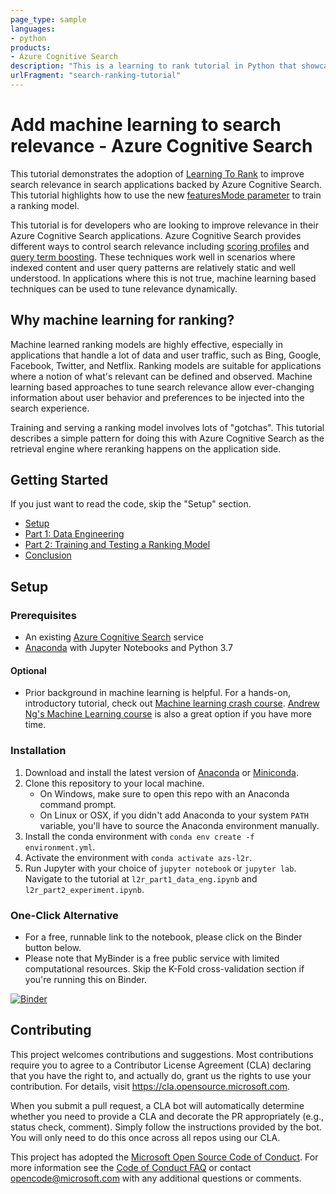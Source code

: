 ```yaml
---
page_type: sample
languages:
- python
products:
- Azure Cognitive Search
description: "This is a learning to rank tutorial in Python that showcases reranking on top of Azure Cognitive Search"
urlFragment: "search-ranking-tutorial"
---
```


# Add machine learning to search relevance - Azure Cognitive Search

This tutorial demonstrates the adoption of [Learning To Rank](https://en.wikipedia.org/wiki/Learning_to_rank) to improve search relevance in search applications backed by Azure Cognitive Search. This tutorial highlights how to use the new [featuresMode parameter](https://docs.microsoft.com/rest/api/searchservice/2019-05-06-preview/search-documents#featuresmode) to train a ranking model.

This tutorial is for developers who are looking to improve relevance in their Azure Cognitive Search applications. Azure Cognitive Search provides different ways to control search relevance including [scoring profiles](https://docs.microsoft.com/azure/search/index-add-scoring-profiles) and [query term boosting](https://docs.microsoft.com/azure/search/search-query-lucene-examples#example-5-term-boosting). These techniques work well in scenarios where indexed content and user query patterns are relatively static and well understood. In applications where this is not true, machine learning based techniques can be used to tune relevance dynamically.

## Why machine learning for ranking?

Machine learned ranking models are highly effective, especially in applications that handle a lot of data and user traffic, such as Bing, Google, Facebook, Twitter, and Netflix. Ranking models are suitable for applications where a notion of what's relevant can be defined and observed. Machine learning based approaches to tune search relevance allow ever-changing information about user behavior and preferences to be injected into the search experience.

Training and serving a ranking model involves lots of "gotchas". This tutorial describes a simple pattern for doing this with Azure Cognitive Search as the retrieval engine where reranking happens on the application side.

## Getting Started

If you just want to read the code, skip the "Setup" section.
- [Setup](#setup)
- [Part 1: Data Engineering](l2r_part1_data_eng.ipynb)
- [Part 2: Training and Testing a Ranking Model](l2r_part2_experiment.ipynb)
- [Conclusion](conclusion.md)

## Setup

### Prerequisites
- An existing [Azure Cognitive Search](https://azure.microsoft.com/services/search/) service
- [Anaconda](https://www.anaconda.com/distribution/#download-section) with Jupyter Notebooks and Python 3.7

#### Optional
- Prior background in machine learning is helpful. For a hands-on, introductory tutorial, check out [Machine learning crash course](https://docs.microsoft.com/learn/paths/ml-crash-course/). [Andrew Ng's Machine Learning course](https://www.coursera.org/learn/machine-learning) is also a great option if you have more time.

### Installation

1. Download and install the latest version of [Anaconda](https://www.anaconda.com/distribution/#download-section) or [Miniconda](https://docs.conda.io/en/latest/miniconda.html).
2. Clone this repository to your local machine.
    - On Windows, make sure to open this repo with an Anaconda command prompt.
    - On Linux or OSX, if you didn't add Anaconda to your system `PATH` variable, you'll have to source the Anaconda environment manually.
3. Install the conda environment with `conda env create -f environment.yml`.
4. Activate the environment with `conda activate azs-l2r`.
5. Run Jupyter with your choice of `jupyter notebook` or `jupyter lab`. Navigate to the tutorial at `l2r_part1_data_eng.ipynb` and `l2r_part2_experiment.ipynb`.

### One-Click Alternative

- For a free, runnable link to the notebook, please click on the Binder button below.
- Please note that MyBinder is a free public service with limited computational resources. Skip the K-Fold cross-validation section if you're running this on Binder.

[![Binder](https://mybinder.org/badge_logo.svg)](https://aka.ms/AA8l0c7)

## Contributing

This project welcomes contributions and suggestions.  Most contributions require you to agree to a
Contributor License Agreement (CLA) declaring that you have the right to, and actually do, grant us
the rights to use your contribution. For details, visit https://cla.opensource.microsoft.com.

When you submit a pull request, a CLA bot will automatically determine whether you need to provide
a CLA and decorate the PR appropriately (e.g., status check, comment). Simply follow the instructions
provided by the bot. You will only need to do this once across all repos using our CLA.

This project has adopted the [Microsoft Open Source Code of Conduct](https://opensource.microsoft.com/codeofconduct/).
For more information see the [Code of Conduct FAQ](https://opensource.microsoft.com/codeofconduct/faq/) or
contact [opencode@microsoft.com](mailto:opencode@microsoft.com) with any additional questions or comments.
